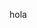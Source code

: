 <!DOCTYPE html>
<html>
<head>
 <title>Valeria Ramos pagina web</title>
</head>
<body>

hola   
</body>
</html>
